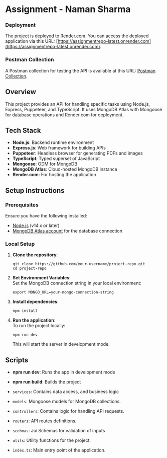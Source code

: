 Assignment - Naman Sharma
============
### Deployment

The project is deployed to [Render.com](https://render.com/). You can access the deployed application via this URL: [https://assignmentrepo-latest.onrender.com](https://assignmentrepo-latest.onrender.com).

### Postman Collection

A Postman collection for testing the API is available at this URL: [Postman Collection](#).

Overview
--------

This project provides an API for handling specific tasks using Node.js, Express, Puppeteer, and TypeScript. It uses MongoDB Atlas with Mongoose for database operations and Render.com for deployment.

Tech Stack
----------

*   **Node.js**: Backend runtime environment
*   **Express.js**: Web framework for building APIs
*   **Puppeteer**: Headless browser for generating PDFs and images
*   **TypeScript**: Typed superset of JavaScript
*   **Mongoose**: ODM for MongoDB
*   **MongoDB Atlas**: Cloud-hosted MongoDB instance
*   **Render.com**: For hosting the application

Setup Instructions
------------------

### Prerequisites

Ensure you have the following installed:

*   [Node.js](https://nodejs.org/en/) (v14.x or later)
*   [MongoDB Atlas account](https://www.mongodb.com/cloud/atlas) for the database connection

### Local Setup

1.  **Clone the repository**:
    
        git clone https://github.com/your-username/project-repo.git
        cd project-repo
            
    
2.  **Set Environment Variables**:  
    Set the MongoDB connection string in your local environment:
    
        export MONGO_URL=your-mongo-connection-string
    
3.  **Install dependencies**:
    
        npm install
    
4.  **Run the application**:  
    To run the project locally:
    
        npm run dev
    
    This will start the server in development mode.


Scripts
-------

*   **npm run dev**: Runs the app in development mode
*   **npm run build**: Builds the project

*   `services`: Contains data access, and business logic
*   `models`: Mongoose models for MongoDB collections.
*   `controllers`: Contains logic for handling API requests.
*   `routers`: API routes definitions.
*   `scehmas`: Joi Schemas for validation of inputs
*   `utils`: Utility functions for the project.
*   `index.ts`: Main entry point of the application.
